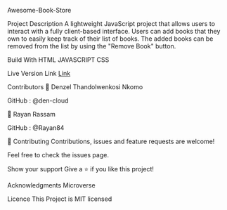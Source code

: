 Awesome-Book-Store

Project Description
A lightweight JavaScript project that allows users to interact with a fully client-based interface. Users can add books that they own to easily keep track of their list of books. The added books can be removed from the list by using the "Remove Book" button.

Build With
HTML
JAVASCRIPT
CSS

Live Version Link
[Link]('https://rayan84.github.io/Awesome-Books/')


Contributors
👤 Denzel Thandolwenkosi Nkomo

GitHub : @den-cloud

👤 Rayan Rassam

GitHub : @Rayan84

🤝 Contributing
Contributions, issues and feature requests are welcome!

Feel free to check the issues page.

Show your support
Give a ⭐️ if you like this project!

Acknowledgments
Microverse

Licence
This Project is MIT licensed